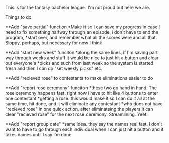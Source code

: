 This is for the fantasy bachelor league. I'm not proud but here we are.


Things to do:

**Add "save partial" function
	*Make it so I can save my progress in case I need to fix something halfway through an episode, i don't have to end the program,
	*start over, and remember what all the scores were and all that. Sloppy, perhaps, but necessary for now I think

**Add "start new week" funciton
	*along the same lines, if I'm saving part way through weeks and stuff it would be nice to just hit a button and clear out everyone's
	*picks and such from last week so the system is started fresh and then I can do "set weekly picks" etc.

**Add "recieved rose" to contestants to make eliminations easier to do

**Add "report rose ceremony" funciton
	*these two go hand in hand. The rose ceremony happens fast. right now i have to hit like 4 buttons to enter one contestant
	*getting a rose. this would make it so I can do it all at the same time, hit done, and it will eliminate any contestant
	*who does not have "recieved rose" in one quick action. after eliminateing the players it can clear "recieved rose" for the next rose ceremony. Streamlining. Yeet.

**Add "report group date"
	*same idea. they say the names real fast. I don't want to have to go through each individual when I can just hit a button and it takes names until I say i'm done.
